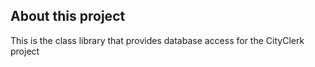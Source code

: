 ## About this project

This is the class library that provides database access for the CityClerk project